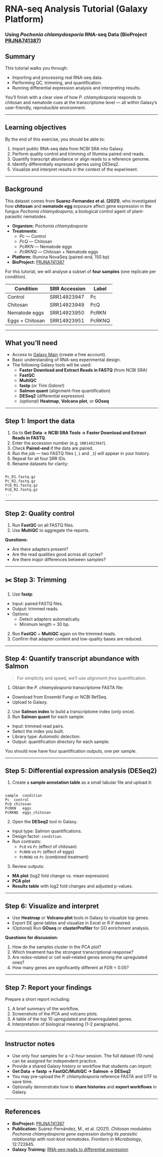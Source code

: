 # RNA-seq Analysis Tutorial (Galaxy Platform)
### Using *Pochonia chlamydosporia* RNA-seq Data (BioProject [PRJNA741387](https://www.ncbi.nlm.nih.gov/bioproject/?term=PRJNA741387))

## Summary

This tutorial walks you through:
- Importing and processing real RNA-seq data.
- Performing QC, trimming, and quantification.
- Running differential expression analysis and interpreting results.

You’ll finish with a clear view of how *P. chlamydosporia* responds to chitosan and nematode cues at the transcriptome level — all within Galaxy’s user-friendly, reproducible environment.

---

## Learning objectives

By the end of this exercise, you should be able to:

1. Import public RNA-seq data from NCBI SRA into Galaxy.
2. Perform quality control and trimming of Illumina paired-end reads.
3. Quantify transcript abundance or align reads to a reference genome.
4. Identify differentially expressed genes using DESeq2.
5. Visualize and interpret results in the context of the experiment.

---

## Background

This dataset comes from **Suarez-Fernandez et al. (2021)**, who investigated how **chitosan** and **nematode egg** exposure affect gene expression in the fungus *Pochonia chlamydosporia*, a biological control agent of plant-parasitic nematodes.

- **Organism:** *Pochonia chlamydosporia*
- **Treatments:**  
  - *Pc* — Control  
  - *PcQ* — Chitosan  
  - *PcRKN* — Nematode eggs  
  - *PcRKNQ* — Chitosan + Nematode eggs
- **Platform:** Illumina NovaSeq (paired-end, 150 bp)
- **BioProject:** [PRJNA741387](https://www.ncbi.nlm.nih.gov/bioproject/PRJNA741387)

For this tutorial, we will analyse a subset of **four samples** (one replicate per condition).

| Condition | SRR Accession | Label |
|------------|---------------|-------|
| Control | SRR14923947 | Pc |
| Chitosan | SRR14923949 | PcQ |
| Nematode eggs | SRR14923950 | PcRKN |
| Eggs + Chitosan | SRR14923951 | PcRKNQ |

---

## What you’ll need

- Access to [Galaxy Main](https://usegalaxy.org) (create a free account).  
- Basic understanding of RNA-seq experimental design.  
- The following Galaxy tools will be used:
  - **Faster Download and Extract Reads in FASTQ** (from NCBI SRA)
  - **FastQC**
  - **MultiQC**
  - **fastp** (or *Trim Galore!*)
  - **Salmon quant** (alignment-free quantification)
  - **DESeq2** (differential expression)
  - *(optional)* **Heatmap**, **Volcano plot**, or **GOseq**

---

## Step 1: Import the data

1. Go to **Get Data → NCBI SRA Tools → Faster Download and Extract Reads in FASTQ**.
2. Enter the accession number (e.g. `SRR14923947`).
3. Check **Paired-end** if the data are paired.
4. Run the job — two FASTQ files (`_1` and `_2`) will appear in your history.
5. Repeat for all four SRR IDs.
6. Rename datasets for clarity:
```

Pc_R1.fastq.gz
Pc_R2.fastq.gz
PcQ_R1.fastq.gz
PcQ_R2.fastq.gz
...

```

---

## Step 2: Quality control

1. Run **FastQC** on all FASTQ files.
2. Use **MultiQC** to aggregate the reports.

**Questions:**
- Are there adapters present?
- Are the read qualities good across all cycles?
- Are there major differences between samples?

---

## ✂️ Step 3: Trimming

1. Use **fastp**:
- Input: paired FASTQ files.
- Output: trimmed reads.
- Options:
  - Detect adapters automatically.
  - Minimum length = 30 bp.
2. Run **FastQC** + **MultiQC** again on the trimmed reads.
3. Confirm that adapter content and low-quality bases are reduced.

---

## Step 4: Quantify transcript abundance with Salmon

> For simplicity and speed, we’ll use *alignment-free* quantification.

1. Obtain the *P. chlamydosporia* transcriptome FASTA file:
- Download from Ensembl Fungi or NCBI RefSeq.
- Upload to Galaxy.
2. Use **Salmon index** to build a transcriptome index (only once).
3. Run **Salmon quant** for each sample:
- Input: trimmed read pairs.
- Select the index you built.
- Library type: *Automatic detection*.
- Output: quantification directory for each sample.

You should now have four quantification outputs, one per sample.

---

## Step 5: Differential expression analysis (DESeq2)

1. Create a **sample annotation table** as a small tabular file and upload it:
```

sample	condition
Pc	control
PcQ	chitosan
PcRKN	eggs
PcRKNQ	eggs_chitosan

```
2. Open the **DESeq2** tool in Galaxy.
- Input type: Salmon quantifications.
- Design factor: `condition`.
- Run contrasts:
  - `PcQ` vs `Pc` (effect of chitosan)
  - `PcRKN` vs `Pc` (effect of eggs)
  - `PcRKNQ` vs `Pc` (combined treatment)
3. Review outputs:
- **MA plot** (log2 fold change vs. mean expression)
- **PCA plot**
- **Results table** with log2 fold changes and adjusted p-values.

---

## Step 6: Visualize and interpret

- Use **Heatmap** or **Volcano plot** tools in Galaxy to visualize top genes.
- Export DE gene tables and visualize in Excel or R if desired.
- (Optional) Run **GOseq** or **clusterProfiler** for GO enrichment analysis.

**Questions for discussion:**
1. How do the samples cluster in the PCA plot?
2. Which treatment has the strongest transcriptional response?
3. Are redox-related or cell wall–related genes among the upregulated ones?
4. How many genes are significantly different at FDR < 0.05?

---

## Step 7: Report your findings

Prepare a short report including:

1. A brief summary of the workflow.
2. Screenshots of the PCA and volcano plots.
3. A table of the top 10 upregulated and downregulated genes.
4. Interpretation of biological meaning (1–2 paragraphs).

---

## Instructor notes

- Use only four samples for a ~2-hour session. The full dataset (10 runs) can be assigned for independent practice.
- Provide a shared Galaxy history or workflow that students can import:
- **Get Data → fastp → FastQC/MultiQC → Salmon → DESeq2**
- You may pre-upload the *P. chlamydosporia* reference FASTA and GTF to save time.
- Optionally demonstrate how to **share histories** and **export workflows** in Galaxy.

---

## References

- **BioProject:** [PRJNA741387](https://www.ncbi.nlm.nih.gov/bioproject/PRJNA741387)  
- **Publication:** Suárez-Fernández, M., et al. (2021). *Chitosan modulates Pochonia chlamydosporia gene expression during its parasitic relationship with root-knot nematodes.* *Frontiers in Microbiology*, 12:722845.  
- **Galaxy Training:** [RNA-seq reads to differential expression](https://training.galaxyproject.org/training-material/topics/transcriptomics/tutorials/rna-seq-counts-to-genes/tutorial.html)

